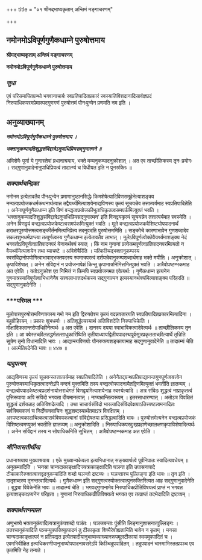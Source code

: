 +++
title = "०१ श्रीमद्भाष्यकृताम् अन्तिमं मङ्गाचरणम्"

+++


## नमोनमोऽविपूर्णगुणैकधाम्ने पुरुषोत्तमाय

**श्रीमद्भाष्यकृताम् अन्तिमं मङ्गाचरणम्**

**नमोनमोऽविपूर्णगुणैकधाम्ने पुरुषोत्तमाय**

### ***सुधा***

एवं परिसमापितग्रन्थो भगवानाचार्यः स्वप्रतिपादितप्रकारं स्वस्यातिविशदानादिसार्वज्ञप्रदं निरुपाधिकपरमप्रेमास्पदगुणगणं पुरुषोत्तमं पौनःपुन्येन प्रणमति नम इति ।

## **अनुव्याख्यानम्**

***नमोनमोऽविपूर्णगुणैकधाम्ने पुरुषोत्तमाय ।***

***भक्तानुकम्पादतिशुद्धसंविद्दात्रेऽनुपाधिप्रियसद्गुणात्मने ॥***

अविशेषैः पूर्णा ये गुणास्तेषां प्रधानाश्रयाय, भक्ते मय्यनुकम्पादनुक्रोशात् । अत एव ताच्छीलिकस्य तृनः प्रयोगः । सद्गुणानुवादेनानुपाधिप्रियत्वं तादात्म्यं च विधीयत इति न पुनरुक्तिः ॥

### ***वाक्यार्थचन्द्रिका***

नमोनम इत्येतावतैव पौनःपुन्येन प्रमाणानुष्ठानसिद्धेः किमशेषेत्यादिविणसमूहेनेत्याशङ्क्य नम्यत्वप्रयोजकधर्मकथनार्थत्वान्न तद्वैयर्थ्यमित्याशयेनाद्यविणस्य कृत्यं सूचयन्नेव तत्तात्पर्यमाह स्वप्रतिपादितेति । अनेनापूर्णगुणैकधाम्न इति विणं वन्द्यत्वप्रयोजकीभूताधिकृतत्वसमपर्कमित्युक्तं भवति । ‘भक्तानुकम्पादतिशुद्धसंविद्दात्रेऽनुपाधिप्रियसद्गुणात्मन’ इति विणद्वयकृत्यं सूचयन्नेव तत्तात्पर्यमाह स्वस्येति । अनेन विणद्वयं वन्द्यत्वप्रयोजकेष्टत्वसमर्पकमित्युक्तं भवति । मूले वन्द्यत्वप्रयोजकवैशिष्ट्योपपादनार्थं क्षराक्षरपुरुषोत्तमत्वसङ्कीर्तनमित्यभिप्रेत्य तदनुवदति पुरुषोत्तममिति । सङ्कोचे कारणाभावेन गुणशब्दादेव सकलशुभधर्मप्राप्त्या तत्पूर्णत्वस्य गुणैकधाम्न इत्येतावतैव लाभात् । मूलेऽविपूर्णत्वोक्तेवैयर्थ्यमाशङ्क्य नेदं भगवतोऽविपूर्णत्वप्रतिपादनपरं येनानर्थक्यं स्यात् । किं नाम गुणानां प्रत्येकमपूर्णत्वप्रतिपादनपरमित्यतो न वैयर्थ्यमित्याशयेन तथा व्याचष्टे ॥ अविशेषैरिति । यत्किञ्चिद्भक्तानुकम्पस्य स्वसंविद्दानोपयोगित्वाभावाद्भक्तपदस्य स्वमात्रपरत्वं दर्शयन्नेवानुकम्पशब्दार्थमाह भक्ते मयीति । अनुक्रोशात् । कृपाविशेषात् । अनेन संविद्दानं न प्रयोजनापेक्षं किन्तु कृपामात्रनिमित्तमित्युक्तं भवति । अत्रैवोपष्टम्भकमाह अत एवेति । यतोऽनुक्रोश एव निमित्तं न किमपि स्वप्रयोजनमत एवेत्यर्थः । गुणैकधाम्न इत्यनेन गुणमात्रस्याविपूर्णत्वाभिधानेनैव सत्त्वलाभात्तदर्थकस्य सद्गुणात्मन इत्यस्यानर्थक्यमित्याशङ्क्य परिहरति ॥ सद्गुणानुवादेनेति ।

### ***परिमल ***

मूलोपात्तपुरुषोत्तमविणत्रयस्य नमो नम इति द्विरुक्तेश्च कृत्यं वदन्नवतारयति स्वप्रतिपादितप्रकारमित्यादिना । बहुव्रीहिरयम् । प्रकारः शुभधर्माः । अतिशुद्धेत्यस्यार्थ अतिविशदेति निरुपाधिकेति । मोक्षादिफलान्तरोपाधिहीनेत्यर्थः ॥ अत एवेति । दानस्य दयया स्वाभाविकत्वादेवेत्यर्थः ॥ ताच्छीलिकस्य तृन इति । आ क्वेस्तच्छीलतद्धर्मतत्साधुकारिष्विति तृतीयाध्यायद्वितीयपादस्थपूर्वसूत्रप्रकृतताच्छील्यार्थे तृन्निति सूत्रेण तृनो विधानादिति भावः । आद्यान्त्यविणयोः पौनरुक्त्यशङ्कायामाह सद्गुणानुवादेनेति ॥ तादात्म्यं चेति । आत्मेतिपदेनेति भावः ॥ ४४७ ॥

### ***यादुपत्यम्***

आद्यविणस्य कृत्यं सूचयन्स्तत्तात्पर्यमाह स्वप्रतिपादितेति । अनेनैतद्ग्रन्थप्रतिपाद्यानन्तगुणपूर्णत्ववत्त्वेन पुरुषोत्तमस्याधिकृतत्वादन्तेऽपि वन्दनं युक्तमिति तस्य वन्द्यत्वोपपादनायैतद्विणमित्युक्तं भवतीति ज्ञातव्यम् । वन्द्यत्वोपपादकेष्टत्वप्रदर्शनायोत्तरार्धगतं विणद्वयमित्याशयेनाह स्वस्येत्यादि । अत्र संविदः शुद्धत्वं नाप्राकृतत्वं वृत्तिरूपाया अपि संविदो भगवता दीयमानत्वात् । नाप्यभ्रान्तित्वरूपम् । इतरसाधारण्यात् । अतोऽत्र विवक्षितं शुद्धत्वं दर्शयन्नाह अतिविशदेत्यादि । तथा चाचार्यसंविदो भारत्यादिसंविदपेक्षयाऽतिस्पष्टत्वमनादितः सर्वविषयकत्वं च निर्दोषत्ववाचिनः शुद्धशब्दस्यार्थतयाऽत्र विवक्षितम् । अस्पष्टत्वकादाचित्कत्वासर्वविषयकत्वानां संविद्दोषतया प्रसिद्धत्वादिति भावः । पुरुषोत्तमेत्यनेन वन्द्यत्वप्रयोजकं विशिष्टत्वमप्युक्तं भवतीति ज्ञातव्यम् ॥ अनुक्रोशादिति । निरुपाधिकपरदुःखप्रहाणेच्छालक्षणकृपाविशेषादित्यर्थः । अनेन संविद्दानं तस्य न सोपाधिकमिति सूचितम् । अत्रैवोपष्टम्भकमाह अत एवेति ।

### ***श्रीनिवासतीर्थीया***

प्रधानाश्रयाय मुख्याश्रयाय । एके मुख्यान्यकेवला इत्यभिधानात् सङ्ख्यार्थत्वे पूर्वनिपातः स्यादित्यवधेयम् ॥ अनुकम्पादिति । ‘मनसा चान्यदाकाङ्क्षादि’त्यत्राकाङ्क्षादिति घञन्त इति उपासनापादे टीकाकारैरुक्तत्वात्तद्वदनुकम्पादिति शब्दो घञन्तो द्रष्टव्यः । घञन्ताश्च पुल्लिङ्गा इति भावः ॥ तृन इति । दातृशब्दस्य तृनन्तत्वादित्यर्थः । गुणैकधाम्न इति सद्गुणत्वस्योक्तत्वात्पुनरुक्तिरित्यत आह सद्गुणानुवादेनेति । बुद्ध्या विवेकेनेति भावः ॥ तादात्म्यं चेति । भगवद्गुणानामेव निरुपाधिकप्रीतिविषयत्वं प्राप्तं न भगवत इत्याशङ्काऽप्यनेन परिहृता । गुणानां निरुपाधिकप्रीतिविषयत्वे भगवत एव तत्प्राप्तं तदभेदादिति द्रष्टव्यम् ।

### ***वाक्यार्थरत्नमाला***

अणुभाष्ये भक्तानुकंपादित्यत्रानुकंपशब्दो घञंतः । घञजबन्ताः पुंसीति लिङ्गानुशासनात्पुल्लिङ्गः । ततश्चानुकंपादिति पञ्चम्युपपत्तिव्युत्पादनं तु टीकाकृता शिष्यैरेवोह्यतामिति भावेन न कृतम् । मनसा चान्यदाकाङ्क्षात्परं न प्रतिपद्यत इत्येतपादीयानुभाष्यव्याख्यानरूपमूलटीकायां स्वयमुपपादितं च । एवमभिवीक्षित इत्यधिकरणीयानुभाष्योपपादनावसरेऽपि किञ्चिदुपपादितम् । तदुपपादनं चास्माभिस्तत्प्रपञ्च एव कृतमिति नेह तन्यते ।

